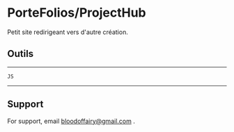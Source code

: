 # PorteFolios/ProjectHub
Petit site redirigeant vers d'autre création.
## Outils
---
    JS
---
## Support

For support, email bloodoffairy@gmail.com .

